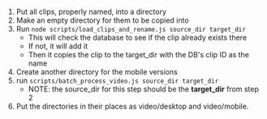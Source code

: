 1. Put all clips, properly named, into a directory 
2. Make an empty directory for them to be copied into
3. Run `node scripts/load_clips_and_rename.js source_dir target_dir`
	- This will check the database to see if the clip already exists there
	- If not, it will add it
	- Then it copies the clip to the target_dir with the DB's clip ID as the name
4. Create another directory for the mobile versions
5. run `scripts/batch_process_video.js source_dir target_dir`
	- NOTE: the source_dir for this step should be the **target_dir** from step 2
6. Put the directories in their places as video/desktop and video/mobile.